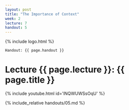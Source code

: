 ```yaml
---
layout: post
title: "The Importance of Context"
week: 2
lecture: 7
handout: 5
---
```


{% include logo.html %}

`Handout: {{ page.handout }}`

# Lecture {{ page.lecture }}: {{ page.title }}

{% include youtube.html id='lNQWUWSsOqU' %}

{% include_relative handouts/05.md %}